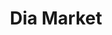 ---
title: "Dia Market"
url: /ciudad-autonoma-de-buenos-aires/dia-market-avenida-cramer/
shop: supermercado
---
